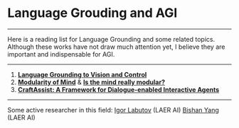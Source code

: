 # Language Grouding and AGI
***
Here is a reading list for Language Grounding and some related topics. Although these works have not draw much attention yet, I believe they are important and indispensable for AGI.
***
1. [**Language Grounding to Vision and Control**](https://katefvision.github.io/LanguageGrounding/)
2. [**Modularity of Mind**](https://plato.stanford.edu/entries/modularity-mind/#WhatMentModu) & [**Is the mind really modular?**](http://www.subcortex.com/PrinzModularity.pdf)
3. [**CraftAssist: A Framework for Dialogue-enabled Interactive Agents**](https://arxiv.org/abs/1907.08584)

***
Some active researcher in this field:
[Igor Labutov](https://igorlabutov.com) (LAER AI) 
[Bishan Yang](http://www.cs.cmu.edu/~bishan/) (LAER AI)

